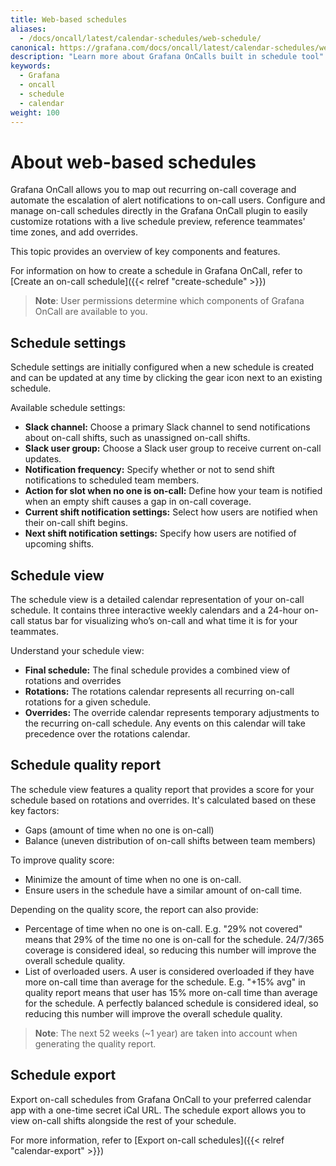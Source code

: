 ```yaml
---
title: Web-based schedules
aliases:
  - /docs/oncall/latest/calendar-schedules/web-schedule/
canonical: https://grafana.com/docs/oncall/latest/calendar-schedules/web-schedule/
description: "Learn more about Grafana OnCalls built in schedule tool"
keywords:
  - Grafana
  - oncall
  - schedule
  - calendar
weight: 100
---
```


# About web-based schedules

Grafana OnCall allows you to map out recurring on-call coverage and automate the escalation of alert notifications to
on-call users. Configure and manage on-call schedules directly in the Grafana OnCall plugin to easily customize
rotations with a live schedule preview, reference teammates' time zones, and add overrides.

This topic provides an overview of key components and features.

For information on how to create a schedule in Grafana OnCall, refer to
[Create an on-call schedule]({{< relref "create-schedule" >}})

>**Note**: User permissions determine which components of Grafana OnCall are available to you.

## Schedule settings

Schedule settings are initially configured when a new schedule is created and can be updated at any time by clicking
the gear icon next to an existing schedule.

Available schedule settings:

- **Slack channel:** Choose a primary Slack channel to send notifications about on-call shifts, such as unassigned on-call shifts.
- **Slack user group:** Choose a Slack user group to receive current on-call updates.
- **Notification frequency:** Specify whether or not to send shift notifications to scheduled team members.
- **Action for slot when no one is on-call:** Define how your team is notified when an empty shift causes a gap in on-call coverage.
- **Current shift notification settings:** Select how users are notified when their on-call shift begins.
- **Next shift notification settings:** Specify how users are notified of upcoming shifts.

## Schedule view

The schedule view is a detailed calendar representation of your on-call schedule. It contains three interactive weekly
calendars and a 24-hour on-call status bar for visualizing who’s on-call and what time it is for your teammates.

Understand your schedule view:

- **Final schedule:** The final schedule provides a combined view of rotations and overrides
- **Rotations:** The rotations calendar represents all recurring on-call rotations for a given schedule.
- **Overrides:** The override calendar represents temporary adjustments to the recurring on-call schedule. Any events
on this calendar will take precedence over the rotations calendar.

## Schedule quality report

The schedule view features a quality report that provides a score for your schedule based on rotations and overrides.
It's calculated based on these key factors:

- Gaps (amount of time when no one is on-call)
- Balance (uneven distribution of on-call shifts between team members)

To improve quality score:

- Minimize the amount of time when no one is on-call.
- Ensure users in the schedule have a similar amount of on-call time.

Depending on the quality score, the report can also provide:

- Percentage of time when no one is on-call. E.g. "29% not covered" means that 29% of the time no one is on-call for
the schedule. 24/7/365 coverage is considered ideal, so reducing this number will improve the overall schedule quality.
- List of overloaded users. A user is considered overloaded if they have more on-call time than average for the schedule.
E.g. "+15% avg" in quality report means that user has 15% more on-call time than average for the schedule.
A perfectly balanced schedule is considered ideal, so reducing this number will improve the overall schedule quality.

>**Note**: The next 52 weeks (~1 year) are taken into account when generating the quality report.

## Schedule export

Export on-call schedules from Grafana OnCall to your preferred calendar app with a one-time secret iCal URL. The
schedule export allows you to view on-call shifts alongside the rest of your schedule.  

For more information, refer to [Export on-call schedules]({{< relref "calendar-export" >}})
